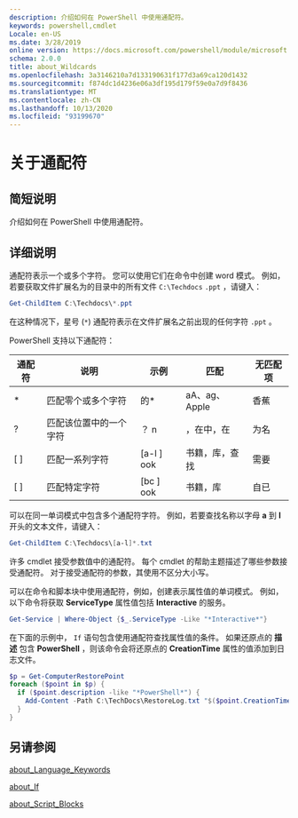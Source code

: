 ```yaml
---
description: 介绍如何在 PowerShell 中使用通配符。
keywords: powershell,cmdlet
Locale: en-US
ms.date: 3/28/2019
online version: https://docs.microsoft.com/powershell/module/microsoft.powershell.core/about/about_wildcards?view=powershell-7&WT.mc_id=ps-gethelp
schema: 2.0.0
title: about_Wildcards
ms.openlocfilehash: 3a3146210a7d133190631f177d3a69ca120d1432
ms.sourcegitcommit: f874dc1d4236e06a3df195d179f59e0a7d9f8436
ms.translationtype: MT
ms.contentlocale: zh-CN
ms.lasthandoff: 10/13/2020
ms.locfileid: "93199670"
---
```

# <a name="about-wildcards"></a>关于通配符

## <a name="short-description"></a>简短说明

介绍如何在 PowerShell 中使用通配符。

## <a name="long-description"></a>详细说明

通配符表示一个或多个字符。 您可以使用它们在命令中创建 word 模式。 例如，若要获取文件扩展名为的目录中的所有文件 `C:\Techdocs` `.ppt` ，请键入：

```powershell
Get-ChildItem C:\Techdocs\*.ppt
```

在这种情况下，星号 (`*`) 通配符表示在文件扩展名之前出现的任何字符 `.ppt` 。

PowerShell 支持以下通配符：

|通配符|说明               |示例 |匹配        |无匹配项|
|--------|--------------------------|--------|-------------|--------|
|\*      |匹配零个或多个字符 | 的\*  | aA、ag、Apple | 香蕉 |
|?       |匹配该位置中的一个字符 | ？ n | ，在中，在 | 为名 |
|\[ \]   |匹配一系列字符 | \[a-l \] ook | 书籍，库，查找 | 需要 |
|\[ \]   |匹配特定字符 | \[bc \] ook | 书籍，库 | 自已 |

可以在同一单词模式中包含多个通配符字符。 例如，若要查找名称以字母 **a** 到 **l** 开头的文本文件，请键入：

```powershell
Get-ChildItem C:\Techdocs\[a-l]*.txt
```

许多 cmdlet 接受参数值中的通配符。 每个 cmdlet 的帮助主题描述了哪些参数接受通配符。 对于接受通配符的参数，其使用不区分大小写。

可以在命令和脚本块中使用通配符，例如，创建表示属性值的单词模式。 例如，以下命令将获取 **ServiceType** 属性值包括 **Interactive** 的服务。

```powershell
Get-Service | Where-Object {$_.ServiceType -Like "*Interactive*"}
```

在下面的示例中， `If` 语句包含使用通配符查找属性值的条件。 如果还原点的 **描述** 包含 **PowerShell** ，则该命令会将还原点的 **CreationTime** 属性的值添加到日志文件。

```powershell
$p = Get-ComputerRestorePoint
foreach ($point in $p) {
  if ($point.description -like "*PowerShell*") {
    Add-Content -Path C:\TechDocs\RestoreLog.txt "$($point.CreationTime)"
  }
}
```

## <a name="see-also"></a>另请参阅

[about_Language_Keywords](about_Language_Keywords.md)

[about_If](about_If.md)

[about_Script_Blocks](about_Script_Blocks.md)

